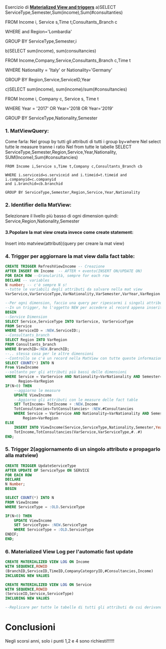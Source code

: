 Esercizio di **[Materialized View and triggers](https://dbdmg.polito.it/dbdmg_web/wp-content/uploads/2022/11/Exercise_Materialized_views.pdf)** 
a)SELECT ServiceType,Semester,Sum(income),Sum(#consultanties)

FROM Income i, Service s,Time t,Consultants_Branch c

WHERE   and Region='Lombardia'

GROUP BY ServiceType,Semester,i


b)SELECT 
	sum(income),
	sum(consultancies) 

FROM Income,Company,Service,Consultants_Branch c,Time t

WHERE Nationality = 'Italy' or Nationality='Germany'

GROUP BY Region,Service,ServiceID,Year

c)SELECT 
	sum(income),
	sum(income)/sum(#consultancies)

FROM Income i, Company c, Service s, Time t

WHERE Year = '2017' OR Year='2018 OR Year='2019'

GROUP BY ServiceType,Nationality,Semester



### 1. MatViewQuery:
Come farla:
Nel group by tutti gli attributi di tutti i group by+where
Nel select tutte le measure tranne i ratio
Nel from tutte le tabelle
	SELECT ServiceType,Semester,Region,Service,Year,Nationality,
	SUM(Income),Sum(#consultancies)

	FROM Income i,Service s,Time t,Company c,Consultants_Branch cb

	WHERE i.serviceid=s.serviceid and i.timeid=t.timeid and i.companyid=c.companyid
	and i.branchid=cb.branchid

	GROUP BY ServiceType,Semester,Region,Service,Year,Nationality


### 2. Identifier della MatView:
Selezionare il livello più basso di ogni dimension
quindi: Service,Region,Nationality,Semester

#### 3.Popolare la mat view creata invece come create statement:
Insert into matview(attributi)(query per creare la mat view)
 
### 4. Trigger per aggiornare la mat view dalla fact table:

```SQL 
CREATE TRIGGER RefreshViewIncome -- Creazione
AFTER INSERT ON Income 	-- AFTER + evento(INSERT ON/UPDATE ON)
FOR EACH ROW --Granularità, sempre for each row
DECLARE -- variables
N number; -- c'è sempre N s!
--tutte le variabili degli attributi da salvare nella mat view
VarService,VarServiceType,VarNationality,VarSemester,VarYear,VarRegion VARCHAR(20);

--Per ogni dimension, faccio una query per ripescarmi i singoli attributi
--In un trigger, ho l'oggetto NEW per accedere al record appena inserito
BEGIN
--Service Dimension
SELECT Service,ServiceType INTO VarService, VarServiceType
FROM Service
WHERE ServiceID = :NEW.ServiceID:;
--Consultants_branch
SELECT Region INTO VarRegion
FROM Consultants_branch
WHERE BranchID=:NEW.BranchID;
--.. stessa cosa per le altre dimensioni
--Controllo se c'è un record nella MatView con tutte queste informazioni
SELECT COUNT(*) INTO N
From ViewIncome
--soltanto per gli attributi più bassi delle dimensioni
WHERE Service = VarService AND Nationality=VarNationality AND Semester=VarSemester AND 
      Region=VarRegion
IF(N>0) THEN
	--aggiorno le measure
	UPDATE ViewIncome
	--Aggiorno gli attributi con le measure delle fact table
	SET TotIncome= TotIncome + :NEW.Income
	TotConsultancies=TotConsultancies+ :NEW.#Consultancies
	WHERE Service = VarService AND Nationality=VarNationality AND Semester=VarSemester AND 
      	Region=VarRegion
ELSE
	INSERT INTO ViewIncome(Service,ServiceType,Nationality,Semester,Year,Region,
	TotIncome,TotConsultancies(VarService,VarServiceType,#..#)
END;
```
### 5. Trigger 2(aggiornamento di un singolo attributo e propagarlo alla matview)
```SQL
CREATE TRIGGER UpdateServiceType
AFTER UPDATE OF ServiceType ON SERVICE
FOR EACH ROW
DECLARE
N Number;
BEGIN

SELECT COUNT(*) INTO N
FROM ViewIncome
WHERE ServiceType = :OLD.ServiceType

IF(N>0) THEN
	UPDATE ViewIncome
	SET ServiceType= :NEW.ServiceType
	WHERE ServiceType = :OLD.ServiceType
ENDIF;
END;
```
### 6. Materialized View Log per l'automatic fast update
```SQL
CREATE MATERIALIZED VIEW LOG ON Income
WITH SEQUENCE,ROWID
(BranchID,ServiceID,TimeID,CompanyCategoryID,#Consultancies,Income)
INCLUDING NEW VALUES

CREATE MATERIALIZED VIEW LOG ON Service
WITH SEQUENCE,ROWID
(ServiceID,Service,ServiceType)
INCLUDING NEW VALUES

--Replicare per tutte le tabelle di tutti gli attributi da cui derivano quelli presenti nella mat view
```

# Conclusioni
Negli scorsi anni, solo i punti 1,2 e 4 sono richiesti!!!!!!
